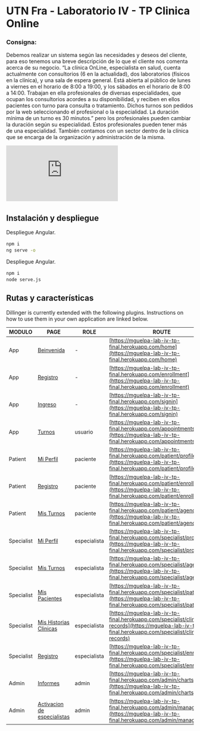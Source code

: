 # UTN Fra - Laboratorio IV - TP Clinica Online

### Consigna:

Debemos realizar un sistema según las necesidades y deseos del cliente, para eso tenemos una breve
descripción de lo que el cliente nos comenta acerca de su negocio.
“La clínica OnLine, especialista en salud, cuenta actualmente con consultorios (6 en la actualidad),
dos laboratorios (físicos en la clínica), y una sala de espera general. Está abierta al público de lunes a
viernes en el horario de 8:00 a 19:00, y los sábados en el horario de 8:00 a 14:00.
Trabajan en ella profesionales de diversas especialidades, que ocupan los consultorios acordes a su
disponibilidad, y reciben en ellos pacientes con turno para consulta o tratamiento. Dichos turnos son pedidos por la web seleccionando el profesional o la especialidad. La duración mínima de un turno es
30 minutos.” pero los profesionales pueden cambiar la duración según su especialidad. Estos
profesionales pueden tener más de una especialidad. También contamos con un sector dentro de la clínica que se encarga de la organización y administración de la misma.

![consigna](https://github.com/gmaxn/mguelpa-lab-iv-tp-final/blob/master/src/assets/consigna/consigna-tp-clinica-2021.pdf)

## Instalación y despliegue

Despliegue Angular.

```bash
npm i
ng serve -o
```

Despliegue Angular.

```bash
npm i
node serve.js
```

## Rutas y características

Dillinger is currently extended with the following plugins.
Instructions on how to use them in your own application are linked below.

| MODULO| PAGE| ROLE | ROUTE |
| ------ | ------- | ------------- | ----- |
| App | [Beinvenida](#home) | -| [https://mguelpa-lab-iv-tp-final.herokuapp.com/home](https://mguelpa-lab-iv-tp-final.herokuapp.com/home) |
| App | [Registro](#registro) | -| [https://mguelpa-lab-iv-tp-final.herokuapp.com/enrollment](https://mguelpa-lab-iv-tp-final.herokuapp.com/enrollment) |
| App | [Ingreso](#ingreso) | -| [https://mguelpa-lab-iv-tp-final.herokuapp.com/signin](https://mguelpa-lab-iv-tp-final.herokuapp.com/signin) |
| App | [Turnos](#ingreso) | usuario | [https://mguelpa-lab-iv-tp-final.herokuapp.com/appointments](https://mguelpa-lab-iv-tp-final.herokuapp.com/appointments) |
| Patient | [Mi Perfil](#ingreso) | paciente| [https://mguelpa-lab-iv-tp-final.herokuapp.com/patient/profile](https://mguelpa-lab-iv-tp-final.herokuapp.com/patient/profile) |
| Patient | [Registro](#ingreso) | paciente| [https://mguelpa-lab-iv-tp-final.herokuapp.com/patient/enrollment](https://mguelpa-lab-iv-tp-final.herokuapp.com/patient/enrollment) |
| Patient | [Mis Turnos](#ingreso) | paciente| [https://mguelpa-lab-iv-tp-final.herokuapp.com/patient/agenda](https://mguelpa-lab-iv-tp-final.herokuapp.com/patient/agenda) |
| Specialist | [Mi Perfil](#ingreso) | especialista| [https://mguelpa-lab-iv-tp-final.herokuapp.com/specialist/profile](https://mguelpa-lab-iv-tp-final.herokuapp.com/specialist/profile) |
| Specialist | [Mis Turnos](#ingreso) | especialista| [https://mguelpa-lab-iv-tp-final.herokuapp.com/specialist/agenda](https://mguelpa-lab-iv-tp-final.herokuapp.com/specialist/agenda) |
| Specialist | [Mis Pacientes](#ingreso) | especialista| [https://mguelpa-lab-iv-tp-final.herokuapp.com/specialist/patients](https://mguelpa-lab-iv-tp-final.herokuapp.com/specialist/patients) |
| Specialist | [Mis Historias Clinicas](#ingreso) | especialista| [https://mguelpa-lab-iv-tp-final.herokuapp.com/specialist/clinical-records](https://mguelpa-lab-iv-tp-final.herokuapp.com/specialist/clinical-records) |
| Specialist | [Registro](#ingreso) | especialista| [https://mguelpa-lab-iv-tp-final.herokuapp.com/specialist/enrollment](https://mguelpa-lab-iv-tp-final.herokuapp.com/specialist/enrollment) |
| Admin | [Informes](#ingreso) | admin| [https://mguelpa-lab-iv-tp-final.herokuapp.com/admin/charts](https://mguelpa-lab-iv-tp-final.herokuapp.com/admin/charts) |
| Admin | [Activacion de especialistas](#ingreso) | admin| [https://mguelpa-lab-iv-tp-final.herokuapp.com/admin/management](https://mguelpa-lab-iv-tp-final.herokuapp.com/admin/management) |